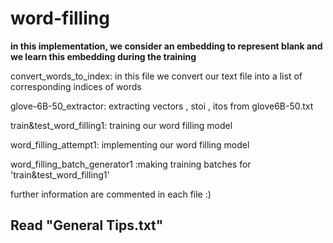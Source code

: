 # word-filling

**in this implementation, we consider an embedding to represent blank and we learn this embedding during the training**

convert_words_to_index: in this file we convert our text file into a list of corresponding indices of words

glove-6B-50_extractor: extracting vectors , stoi , itos from glove6B-50.txt

train&test_word_filling1: training our word filling model

word_filling_attempt1: implementing our word filling model

word_filling_batch_generator1 :making training batches for 'train&test_word_filling1'

further information are commented in each file :)

## Read "General Tips.txt"
